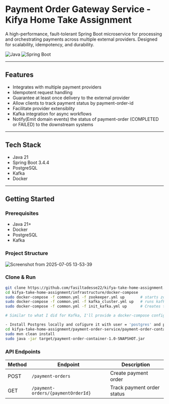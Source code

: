# Payment Order Gateway Service - Kifya Home Take Assignment

A high-performance, fault-tolerant Spring Boot microservice for processing and orchestrating payments across multiple external providers. Designed for scalability, idempotency, and durability.

![Java](https://img.shields.io/badge/Java-21-blue.svg)
![Spring Boot](https://img.shields.io/badge/Spring--Boot-3.4.4-brightgreen)

---

## Features
- Integrates with multiple payment providers
- Idempotent request handling
- Guarantee at least once delivery to the external provider
- Allow clients to track payment status by payment-order-id
- Facilitate provider extensiblity
- Kafka integration for async workflows
- Notify(Emit domain events) the status of payment-order (COMPLETED or FAILED) to the downstream systems

---

## Tech Stack

- Java 21
- Spring Boot 3.4.4
- PostgreSQL
- Kafka
- Docker

---

## Getting Started

### Prerequisites

- Java 21+
- Docker
- PostgreSQL
- Kafka

### Project Structure
![Screenshot from 2025-07-05 13-53-39](https://github.com/user-attachments/assets/d85eb13e-1f85-409b-a20c-67afe6e9bc1a)


### Clone & Run

```bash
git clone https://github.com/fasiltadesse22/kifya-take-home-assignment.git
cd kifya-take-home-assignment/infrastructure/docker-compose
sudo docker-compose -f common.yml -f zookeeper.yml up       # starts zookeeper
sudo docker-compose -f common.yml -f kafka_cluster.yml up   # runs kafka cluster
sudo docker-compose -f common.yml -f init_kafka.yml up      # Creates the Kafka topic. This only needs to be run once.

# Similar to what I did for Kafka, I'll provide a docker-compose configuration for the 'payment-order-service' and 'Postgres'.

- Install Postgres locally and cofigure it with user = 'postgres' and password = 'admin'
cd kifya-take-home-assignment/payment-order-service/payment-order-container
sudo mvn clean install
sudo java -jar target/payment-order-container-1.0-SNAPSHOT.jar
```

### API Endpoints

| Method | Endpoint                            | Description                 |
| ------ | ----------------------------------- | --------------------------- |
| POST   | `/payment-orders`                   | Create payment order        |
| GET    | `/payment-orders/{paymentOrderId}`  | Track payment order status  |
